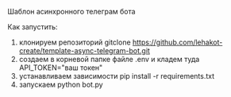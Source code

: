 Шаблон асинхронного телеграм бота


Как запустить:
1. клонируем репозиторий gitclone https://github.com/lehakot-create/template-async-telegram-bot.git
2. создаем в корневой папке файле .env и кладем туда API_TOKEN="ваш токен"
3. устанавливаем зависимости pip install -r requirements.txt
4. запускаем python bot.py
